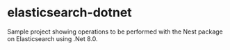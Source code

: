 # elasticsearch-dotnet
Sample project showing operations to be performed with the Nest package on Elasticsearch using .Net 8.0.
